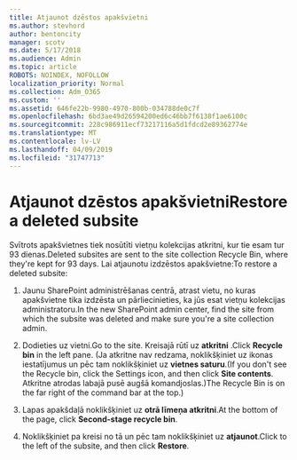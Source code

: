 ```yaml
---
title: Atjaunot dzēstos apakšvietni
ms.author: stevhord
author: bentoncity
manager: scotv
ms.date: 5/17/2018
ms.audience: Admin
ms.topic: article
ROBOTS: NOINDEX, NOFOLLOW
localization_priority: Normal
ms.collection: Adm_O365
ms.custom: ''
ms.assetid: 646fe22b-9980-4970-800b-034788de0c7f
ms.openlocfilehash: 6bd3ae49d26594200ed6c46bb7f6138f1ae6100c
ms.sourcegitcommit: 228c986911ecf73217116a5d1fdcd2e89362774e
ms.translationtype: MT
ms.contentlocale: lv-LV
ms.lasthandoff: 04/09/2019
ms.locfileid: "31747713"
---
```

# <a name="restore-a-deleted-subsite"></a><span data-ttu-id="9efff-102">Atjaunot dzēstos apakšvietni</span><span class="sxs-lookup"><span data-stu-id="9efff-102">Restore a deleted subsite</span></span>

<span data-ttu-id="9efff-103">Svītrots apakšvietnes tiek nosūtīti vietņu kolekcijas atkritni, kur tie esam tur 93 dienas.</span><span class="sxs-lookup"><span data-stu-id="9efff-103">Deleted subsites are sent to the site collection Recycle Bin, where they're kept for 93 days.</span></span> <span data-ttu-id="9efff-104">Lai atjaunotu izdzēstos apakšvietne:</span><span class="sxs-lookup"><span data-stu-id="9efff-104">To restore a deleted subsite:</span></span>
  
1. <span data-ttu-id="9efff-105">Jaunu SharePoint administrēšanas centrā, atrast vietu, no kuras apakšvietne tika izdzēsta un pārliecinieties, ka jūs esat vietņu kolekcijas administratoru.</span><span class="sxs-lookup"><span data-stu-id="9efff-105">In the new SharePoint admin center, find the site from which the subsite was deleted and make sure you're a site collection admin.</span></span> 
    
2. <span data-ttu-id="9efff-106">Dodieties uz vietni.</span><span class="sxs-lookup"><span data-stu-id="9efff-106">Go to the site.</span></span> <span data-ttu-id="9efff-107">Kreisajā rūtī uz **atkritni** .</span><span class="sxs-lookup"><span data-stu-id="9efff-107">Click **Recycle bin** in the left pane.</span></span> <span data-ttu-id="9efff-108">(Ja atkritne nav redzama, noklikšķiniet uz ikonas iestatījumus un pēc tam noklikšķiniet uz **vietnes saturu**.</span><span class="sxs-lookup"><span data-stu-id="9efff-108">(If you don't see the Recycle bin, click the Settings icon, and then click **Site contents**.</span></span> <span data-ttu-id="9efff-109">Atkritne atrodas labajā pusē augšā komandjoslas.)</span><span class="sxs-lookup"><span data-stu-id="9efff-109">The Recycle Bin is on the far right of the command bar at the top.)</span></span>
    
3. <span data-ttu-id="9efff-110">Lapas apakšdaļā noklikšķiniet uz **otrā līmeņa atkritni**.</span><span class="sxs-lookup"><span data-stu-id="9efff-110">At the bottom of the page, click **Second-stage recycle bin**.</span></span>
    
4. <span data-ttu-id="9efff-111">Noklikšķiniet pa kreisi no tā un pēc tam noklikšķiniet uz **atjaunot**.</span><span class="sxs-lookup"><span data-stu-id="9efff-111">Click to the left of the subsite, and then click **Restore**.</span></span>
    


